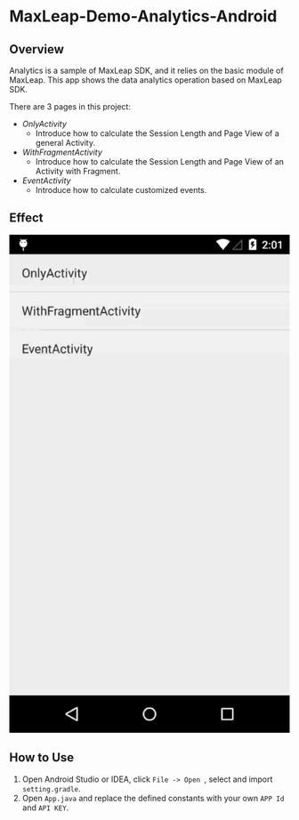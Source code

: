 # MaxLeap-Demo-Analytics-Android

## Overview

Analytics is a sample of MaxLeap SDK, and it relies on the basic module of MaxLeap. This app shows the data analytics operation based on MaxLeap SDK.

There are 3 pages in this project:
- *OnlyActivity*
	- Introduce how to calculate the Session Length and Page View of a general Activity.
- *WithFragmentActivity*
	- Introduce how to calculate the Session Length and Page View of an Activity with Fragment.
- *EventActivity*
	- Introduce how to calculate customized events.

## Effect

![capture](capture/analytics.gif)

## How to Use

1. Open Android Studio or IDEA, click `File -> Open `, select and import `setting.gradle`.
2. Open `App.java` and replace the defined constants with your own `APP Id` and `API KEY`.
